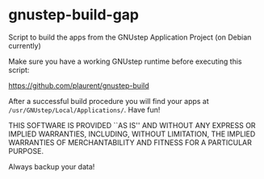 # gnustep-build-gap
Script to build the apps from the GNUstep Application Project (on Debian currently)

Make sure you have a working GNUstep runtime before executing this script:

https://github.com/plaurent/gnustep-build

After a successful build procedure you will find your apps at `/usr/GNUstep/Local/Applications/`. Have fun!

THIS SOFTWARE IS PROVIDED ``AS IS'' AND WITHOUT ANY EXPRESS OR IMPLIED WARRANTIES, INCLUDING, WITHOUT LIMITATION, THE IMPLIED WARRANTIES OF MERCHANTABILITY AND FITNESS FOR A PARTICULAR PURPOSE.

Always backup your data!
